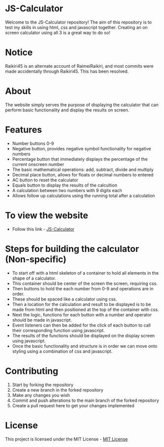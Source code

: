 # JS-Calculator

Welcome to the JS-Calculator repository!
The aim of this repository is to test my skills in using html, css and javascript together. Creating an on screen calculator using all 3 is a great way to do so!

# Notice 

Raikiri45 is an alternate account of RaimeiRaikiri, and most commits were made accidentally through Raikiri45. This has been resolved.

# About

The website simply serves the purpose of displaying the calculator that can perform basic functionality and display the results on screen.

# Features

- Number buttons 0-9
- Negative button, provides negative symbol functionality for negative numbers
- Percentage button that immediately displays the percentage of the current onscreen number
- The basic mathematical operations: add, subtract, divide and multiply
- Decimal place button, allows for floats or decimal numbers to entered
- AC button to reset the calculator
- Equals button to display the results of the calcultion
- A calculation between two numbers with 9 digits each
- Allows follow up calculations using the running total after a calculation

# To view the website

- Follow this link - [JS-Calculator](https://raimeiraikiri.github.io/JS-Calculator/)

# Steps for building the calculator (Non-specific)

- To start off with a html skeleton of a container to hold all elements in the shape of a calculator.
- This container should be center of the screen the screen, requiring css.
- Then buttons to hold the each number from 0-9 and operations are in order.
- These should be spaced like a calculator using css.
- Then a location for the calculation and result to be displayed is to be made from html and then positioned at the top of the container with css.
- Next the logic, functions for each button with a number and operator should be made in javascript.
- Event listeners can then be added for the click of each button to call their corresponding function using javascript.
- The results of the functions should be displayed on the display screen using javascript.
- Once the basic functionality and structure is in order we can move onto styling using a combination of css and javascript.

# Contributing 

1. Start by forking the repository
2. Create a new branch in the forked repository
3. Make any changes you wish
4. Commit and push alterations to the main branch of the forked repository
5. Create a pull request here to get your changes implemented

# License 

This project is licensed under the MIT License - [MIT License](https://www.mit.edu/~amini/LICENSE.md)
